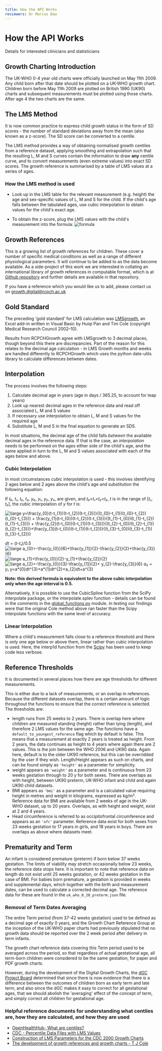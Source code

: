 ```yaml
---
title: How the API Works
reviewers: Dr Marcus Baw
---
```

# How the API Works

Details for interested clinicians and statisticians

## Growth Charting Introduction

The UK-WHO 0-4 year old charts were officially launched on May 11th 2009. Any child born after that date should be plotted on a UK-WHO growth chart. Children born before May 11th 2009 are plotted on British 1990 (UK90) charts and subsequent measurements must be plotted using those charts. After age 4 the two charts are the same.

## The LMS Method

It is now common practice to express child growth status in the form of SD scores - the number of standard deviations away from the mean (also known as a z-score). The SD score can be converted to a centile.

The LMS method provides a way of obtaining normalised growth centiles from a reference dataset, applying smoothing and extrapolation such that the resulting L, M and S curves contain the information to draw **any** centile curve, and to convert measurements (even extreme values) into exact SD scores. The growth reference is summarised by a table of LMS values at a series of ages.

### How the LMS method is used

- Look up in the LMS table for the relevant measurement (e.g. height) the age and sex-specific values of L, M and S for the child. If the child's age falls between the tabulated ages, use cubic interpolation to obtain values for the child's exact age.

- To obtain the z-score, plug the LMS values with the child's measurement into the formula:
  ![formula](https://latex.codecogs.com/svg.image?z=((measure/M)^L)-1/(L/S))

## Growth References

This is a growing list of growth references for children. These cover a number of specific medical conditions as well as a range of different physiological parameters. It will continue to be added to as the data become available. As a side-project of this work we are interested in collating an international library of growth references in computable format, which is at [Github repository](https://github.com/rcpch/growth-references) and further details are available in that repository.

If you have a reference which you would like us to add, please contact us on [growth.digital@rcpch.ac.uk](mailto:growth.digital@rcpch.ac.uk)

## Gold Standard

The preceding 'gold standard' for LMS calculation was [LMSgrowth](https://www.healthforallchildren.com/shop-base/shop/software/lmsgrowth/), an Excel add-in written in Visual Basic by Huiqi Pan and Tim Cole (copyright Medical Research Council 2002–10).

Results from RCPCHGrowth agree with LMSgrowth to 3 decimal places, though beyond this there are discrepancies. Part of the reason for this relates to the decimal age calculation - in LMS Growth months and weeks are handled differently to RCPCHGrowth which uses the python date-utils library to calculate differences between dates.

## Interpolation

The process involves the following steps:

1. Calculate decimal age in years (age in days / 365.25, to account for leap years)
2. Look up nearest decimal ages in the reference data and read off associated L, M and S values
3. If necessary use interpolation to obtain L, M and S values for the required age
4. Substitute L, M and S in the final equation to generate an SDS.

In most situations, the decimal age of the child falls *between* the available decimal ages in the reference data. If that is the case, an *interpolation* needs to be performed on the ages either side of the child's age, and the same applied in turn to the L, M and S values associated with each of the ages below and above.

### Cubic Interpolation

In most circumstances _cubic_ interpolation is used - this involves identifying 2 ages below and 2 ages above the child's age and substitution the following equation:

If _t₀_, _t₁_, _t₂_, _t₃_, _y₀_, _y₁_, _y₂_, _y₃_, are given, and _t₀_<_t₁_<_t₂_<_t₃_, _t_ is in the range of [*t₁*, *t₂*], the cubic interpolation of _y_ for _t_ is:

<img src="https://latex.codecogs.com/svg.latex?\inline&space;\bg_white&space;\large&space;y=\frac{y_{0}(t-t_{1})(t-t_{2})(t-t_{3})}{(t_{0}-t_{1})(t_{0}-t_{2})(t_{0}-t_{3})}&space;&plus;&space;\frac{y_{1}(t-t_{0})(t-t_{2})(t-t_{3})}{(t_{1}-t_{0})(t_{1}-t_{2})(t_{1}-t_{3})}&space;&plus;&space;\frac{y_{2}(t-t_{0})(t-t_{1})(t-t_{3})}{(t_{2}-t_{0})(t_{2}-t_{1})(t_{2}-t_{3})}&plus;\frac{y_{3}(t-t_{0})(t-t_{1})(t-t_{2})}{(t_{3}-t_{0})(t_{3}-t_{1})(t_{3}-t_{2})}" title="\large y=\frac{y_{0}(t-t_{1})(t-t_{2})(t-t_{3})}{(t_{0}-t_{1})(t_{0}-t_{2})(t_{0}-t_{3})} + \frac{y_{1}(t-t_{0})(t-t_{2})(t-t_{3})}{(t_{1}-t_{0})(t_{1}-t_{2})(t_{1}-t_{3})} + \frac{y_{2}(t-t_{0})(t-t_{1})(t-t_{3})}{(t_{2}-t_{0})(t_{2}-t_{1})(t_{2}-t_{3})}+\frac{y_{3}(t-t_{0})(t-t_{1})(t-t_{2})}{(t_{3}-t_{0})(t_{3}-t_{1})(t_{3}-t_{2})}" />

_dt_ = (*t-t*₁)/0.5
<img src="https://latex.codecogs.com/svg.latex?\inline&space;\large&space;a_{0}=-\frac{y_{0}}{6}&plus;\frac{y_{1}}{2}-\frac{y_{2}}{2}&plus;\frac{y_{3}}{6}" title="\large a_{0}=-\frac{y_{0}}{6}+\frac{y_{1}}{2}-\frac{y_{2}}{2}+\frac{y_{3}}{6}" />
<img src="https://latex.codecogs.com/svg.latex?\inline&space;\large&space;a_{1}=\frac{y_{0}}{2}-y_{1}&plus;\frac{y_{2}}{2}" title="\large a_{1}=\frac{y_{0}}{2}-y_{1}+\frac{y_{2}}{2}" />
<img src="https://latex.codecogs.com/svg.latex?\inline&space;\large&space;a_{2}=-\frac{y_{0}}{3}-\frac{y_{1}}{2}&plus;&space;y_{2}-\frac{y_{3}}{6}" title="\large a_{2}=-\frac{y_{0}}{3}-\frac{y_{1}}{2}+ y_{2}-\frac{y_{3}}{6}" />
_a₃_ = _y₁_
y=a*{0}dt^{3}+a*{1}dt^{2}+a\_{2}dt+a^{3}

**Note: this derived formula is equivalent to the above cubic interpolation only when the age interval is 0.5.**

Alternatively, it is possible to use the CubicSpline function from the SciPy interpolate package, or the interpolate.splev function - details can be found in the comments in the [global_functions.py](https://github.com/rcpch/rcpchgrowth-python/blob/live/rcpchgrowth/global_functions.py) module. In testing our findings were that the original Cole method above ran faster than the Scipy interpolate functions with the same level of accuracy.

### Linear Interpolation

Where a child's measurement falls close to a reference threshold and there is only one age below or above them, linear rather than cubic interpolation is used. Here, the interp1d function from the [Scipy](https://docs.scipy.org/doc/scipy/reference/generated/scipy.interpolate.interp1d.html) has been used to keep code less verbose.

## Reference Thresholds

It is documented in several places how there are age thresholds for different measurements.

This is either due to a lack of measurements, or an overlap in references. Because the different datasets overlap, there is a certain amount of logic throughout the functions to ensure that the correct reference is selected. The thresholds are:

- length runs from 25 weeks to 2 years. There is overlap here where children are measured standing (height) rather than lying (length), and therefore 2 LMS values for the same age. The functions have a `default_to_youngest_reference` flag which by default is false. This means that a measurement at exactly 2 years is treated as height. From 2 years, the data continues as height to 4 years where again there are 2 values. This is the join between the WHO 2006 and UK90 data. Again here, default is to the older UK90 reference, but this can be overridded by the user if they wish. Length/Height appears as such on charts, and can be found simply as `'height'` as a parameter for simplicity.
- weight appears as `'weight'` as a parameter and is continuous from 23 weeks gestation through to 20 y for both sexes. There are overlaps as with height, between UK90 preterm, UK-WHO infant and child and again UK90 child datasets.
- BMI appears as `'bmi'` as a parameter and is a calculated value requiring height in metres and weight in kilograms, expressed as kg/m². Reference data for BMI are available from 2 weeks of age in the UK-WHO dataset, up to 20 years. Overlaps, as with height and weight, exist at 2 and 4 years.
- Head circumference is referred to as occipitofrontal circumference and appears as an `'ofc'` parameter. Reference data exist for both sexes from 23 weeks gestation to 17 years in girls, and 18 years in boys. There are overlaps as above where datasets meet.

## Prematurity and Term

An infant is considered premature (preterm) if born below 37 weeks gestation. The limits of viability may stretch occasionally below 23 weeks, the reference data stops here. It is important to note that reference data on length do not exist until 25 weeks gestation, or 42 weeks gestation in the case of BMI. For babies born premature, a gestation is provided in weeks and supplemental days, which together with the birth and measurement dates, can be used to calculate a corrected decimal age. The reference data for these are found in the `uk_who_0_20_preterm.json` file.

### Removal of Term Dates Averaging

The entire Term period (from 37-42 weeks gestation) used to be defined as a decimal age of exactly 0 years, and the Growth Chart Reference Group at the inception of the UK-WHO paper charts had previously stipulated that no growth data should be reported over the 2 week period after delivery in term infants.

The growth chart reference data covering this Term period used to be averaged across the period, so that regardless of actual gestational age, all term-born children were considered to be the same gestation, for paper and PDF growth charts.

However, during the development of the Digital Growth Charts, the [dGC Project Board](../../about/team#project-board) determined that since there is now evidence that there *is* a difference between the outcomes of children born as early term and late term, and also since the dGC makes it easy to correct for all gestational ages, that we should abolish the 'averaging' effect of the concept of term, and simply correct all children for gestational age.

### Helpful reference documents for understanding what centiles are, how they are calculated, and how they are used

- [OpenHealthHub- What are centiles?](https://www.openhealthhub.org/t/centile-part-1-what-are-centiles/463)
- [CDC - Percentile Data Files with LMS Values](https://www.cdc.gov/growthcharts/percentile_data_files.htm)
- [Construction of LMS Parameters for the CDC 2000 Growth Charts](https://www.cdc.gov/nchs/data/nhsr/nhsr063.pdf)
- [The development of growth references and growth charts - T J Cole](https://www.ncbi.nlm.nih.gov/pmc/articles/PMC3920659/)
